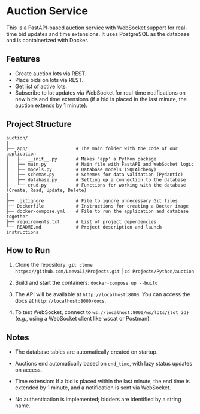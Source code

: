 # Auction Service

This is a FastAPI-based auction service with WebSocket support for real-time bid updates and time extensions. It uses PostgreSQL as the database and is containerized with Docker.

## Features
- Create auction lots via REST.
- Place bids on lots via REST.
- Get list of active lots.
- Subscribe to lot updates via WebSocket for real-time notifications on new bids and time extensions (if a bid is placed in the last minute, the auction extends by 1 minute).

## Project Structure
```
auction/
│
├── app/                  # The main folder with the code of our application
│   ├── __init__.py       # Makes 'app' a Python package
│   ├── main.py           # Main file with FastAPI and WebSocket logic
│   ├── models.py         # Database models (SQLAlchemy)
│   ├── schemas.py        # Schemes for data validation (Pydantic)
│   ├── database.py       # Setting up a connection to the database
│   └── crud.py           # Functions for working with the database (Create, Read, Update, Delete)
│
├── .gitignore            # File to ignore unnecessary Git files
├── Dockerfile            # Instructions for creating a Docker image
├── docker-compose.yml    # File to run the application and database together
├── requirements.txt      # List of project dependencies
└── README.md             # Project description and launch instructions
```

## How to Run
1. Clone the repository:
`git clone https://github.com/Leeva13/Projects.git` | 
`cd Projects/Python/auction`

2. Build and start the containers:
`docker-compose up --build`

3. The API will be available at `http://localhost:8000`. You can access the docs at `http://localhost:8000/docs`.

4. To test WebSocket, connect to `ws://localhost:8000/ws/lots/{lot_id}` (e.g., using a WebSocket client like wscat or Postman).

## Notes
- The database tables are automatically created on startup.
- Auctions end automatically based on `end_time`, with lazy status updates on access.
- Time extension: If a bid is placed within the last minute, the end time is extended by 1 minute, and a notification is sent via WebSocket.

- No authentication is implemented; bidders are identified by a string name.

